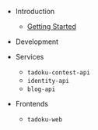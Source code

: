 - Introduction

  - [Getting Started](/README.md)
  <!-- - [General Architecture](general_architecture.md) -->

- Development

  <!-- - [Architectural Decision Records](adr.md) -->
  <!-- - [Bazel](bazel.md) -->
  <!-- - [Local Environment](/local_environment.md) -->

- Services

  - `tadoku-contest-api`
  - `identity-api`
  - `blog-api`

- Frontends

  - `tadoku-web`
